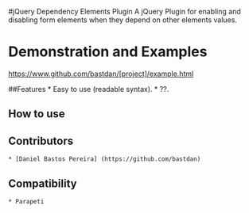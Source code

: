 #jQuery Dependency Elements Plugin
A jQuery Plugin for enabling and disabling form elements when they depend on other elements values.

# Demonstration and Examples
https://www.github.com/bastdan/[project]/example.html

##Features
	* Easy to use (readable syntax).
	* ??.

## How to use

## Contributors
	* [Daniel Bastos Pereira] (https://github.com/bastdan)

## Compatibility
	* Parapeti